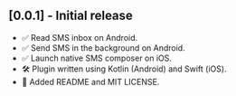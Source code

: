 ## [0.0.1] - Initial release

- ✅ Read SMS inbox on Android.
- ✅ Send SMS in the background on Android.
- ✅ Launch native SMS composer on iOS.
- 🛠 Plugin written using Kotlin (Android) and Swift (iOS).
- 📄 Added README and MIT LICENSE.
